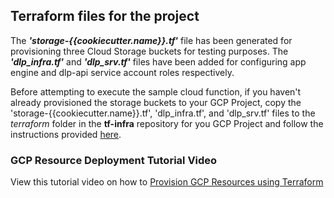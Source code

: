 ## Terraform files for the project

The ***'storage-{{cookiecutter.name}}.tf'*** file has been generated for provisioning three Cloud Storage buckets for testing purposes. The ***'dlp_infra.tf'*** and
***'dlp_srv.tf'*** files have been added for configuring app engine and dlp-api service account roles respectively.

Before attempting to execute the sample cloud function, if you haven't already provisioned the storage buckets to your GCP Project, copy the 'storage-{{cookiecutter.name}}.tf', 'dlp_infra.tf', and 'dlp_srv.tf' files to the *terraform* folder in the **tf-infra** repository for you GCP Project and follow the instructions provided [here](https://simplify.telus.com/docs/developer-docs/docs/topics/applying-terraform-configuration-in-gcp-6e4wBLR5Je9aP5Vd8y70vA.md).

### GCP Resource Deployment Tutorial Video

View this tutorial video on how to [Provision GCP Resources using Terraform](https://drive.google.com/file/d/1W0vaGDTZoZqCNUXHFZnekFY89rmcnqOY/view?usp=sharing)